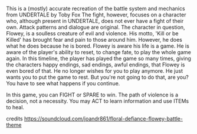 This is a (mostly) accurate recreation of the battle system and mechanics from UNDERTALE by Toby Fox
The fight, however, focuses on a character who, although present in UNDERTALE, does not ever have a fight of their own. Attack patterns and dialogue are original.
The character in question, Flowey, is a soulless creature of evil and violence. His motto, 'Kill or be Killed' has brought fear and pain to those around him.
However, he does what he does because he is bored. Flowey is aware his life is a game. He is aware of the player's ability to reset, to change fate, to play the whole game again.
In this timeline, the player has played the game so many times, giving the characters happy endings, sad endings, awful endings, that Flowey is even bored of that. He no longer wishes
for you to play anymore. He just wants you to put the game to rest. But you're not going to do that, are you? You have to see what happens if you continue.

In this game, you can FIGHT or SPARE to win. The path of violence is a decision, not a necessity. You may ACT to learn information and use ITEMs to heal.

credits
https://soundcloud.com/joandr861/floral-defiance-flowey-battle-theme